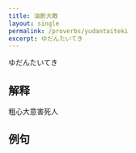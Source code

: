 ```yaml
---
title: 油断大敵
layout: single
permalink: /proverbs/yudantaiteki
excerpt: ゆだんたいてき
---
```


ゆだんたいてき

## 解释

粗心大意害死人

## 例句

